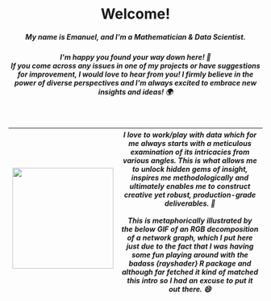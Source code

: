 <h1 align='center'> Welcome!</h1>
<!--<h1 align='center'> :wave: Welcome! :wave:</h1>-->
<h5 align='center'> My name is Emanuel, and I'm a Mathematician & Data Scientist. </h5>

<h5 align='center'> I'm happy you found your way down here! 🥳<br> If you come across any issues in one of my projects or have suggestions for improvement, I would love to hear from you! I firmly believe in the power of diverse perspectives and I'm always excited to embrace new insights and ideas! 🌍 </h5>

<!--
<h5 align='center'> I love to work/play with data which for me always starts with a meticulous examination of its intricacies from various angles. This is what allows me to unlock hidden gems of insight, inspires me methodologically and ultimately enables me to construct creative yet robust, production-grade deliverables. 💎 This is metaphorically illustrated by the below GIF of an RGB decomposition of a network graph, which I put here just due to the fact that I was having some fun playing around with the badass {rayshader} R package and although far fetched it kind of matched this intro so I had an excuse to put it out there. 😄 </h5>


<p align='center'>
  <img src="network_gif_small.gif" width="200" height="200"/>
</p>

<div style="text-align: center;">
  <table style="border: none!important; display: inline-block;">
    <tr>
      <td style="vertical-align: top; padding-right: 20px; border: none!important;">
        <img src="network_gif_small.gif" width="200" height="200" style="border: none!important;"/>
      </td>
      <td style="vertical-align: top; border: none!important;">
        <h5 style="margin-top: 0;">
          I love to work/play with data which for me always starts with a meticulous examination of its intricacies from various angles. This is what allows me to unlock hidden gems of insight, inspires me methodologically and ultimately enables me to construct creative yet robust, production-grade deliverables. 💎 This is metaphorically illustrated by the below GIF of an RGB decomposition of a network graph, which I put here just due to the fact that I was having some fun playing around with the badass {rayshader} R package and although far fetched it kind of matched this intro so I had an excuse to put it out there. 😄
        </h5>
      </td>
    </tr>
  </table>
</div>
-->

<br>

| <img src="network_gif_small.gif" width="200" height="200" style="border: 0; vertical-align: top;"/> | <h5 style="font-size: 14px; margin: 0;"> I love to work/play with data which for me always starts with a meticulous examination of its intricacies from various angles. This is what allows me to unlock hidden gems of insight, inspires me methodologically and ultimately enables me to construct creative yet robust, production-grade deliverables. 💎 <br><br>This is metaphorically illustrated by the below GIF of an RGB decomposition of a network graph, which I put here just due to the fact that I was having some fun playing around with the badass {rayshader} R package and although far fetched it kind of matched this intro so I had an excuse to put it out there. 😄 <h5> |
|---|---|




